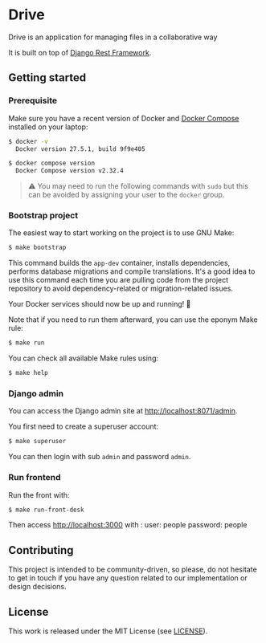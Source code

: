 # Drive

Drive is an application for managing files in a collaborative way

It is built on top of [Django Rest
Framework](https://www.django-rest-framework.org/).

## Getting started

### Prerequisite

Make sure you have a recent version of Docker and [Docker
Compose](https://docs.docker.com/compose/install) installed on your laptop:

```bash
$ docker -v
  Docker version 27.5.1, build 9f9e405

$ docker compose version
  Docker Compose version v2.32.4
```

> ⚠️ You may need to run the following commands with `sudo` but this can be
> avoided by assigning your user to the `docker` group.

### Bootstrap project

The easiest way to start working on the project is to use GNU Make:

```bash
$ make bootstrap
```

This command builds the `app-dev` container, installs dependencies, performs
database migrations and compile translations. It's a good idea to use this
command each time you are pulling code from the project repository to avoid
dependency-related or migration-related issues.

Your Docker services should now be up and running! 🎉

Note that if you need to run them afterward, you can use the eponym Make rule:

```bash
$ make run
```

You can check all available Make rules using:

```bash
$ make help
```

### Django admin

You can access the Django admin site at
[http://localhost:8071/admin](http://localhost:8071/admin).

You first need to create a superuser account:

```bash
$ make superuser
```

You can then login with sub `admin` and password `admin`.


### Run frontend

Run the front with:

```bash
$ make run-front-desk
```

Then access [http://localhost:3000](http://localhost:3000) with :
user: people
password: people

## Contributing

This project is intended to be community-driven, so please, do not hesitate to
get in touch if you have any question related to our implementation or design
decisions.

## License

This work is released under the MIT License (see [LICENSE](./LICENSE)).

